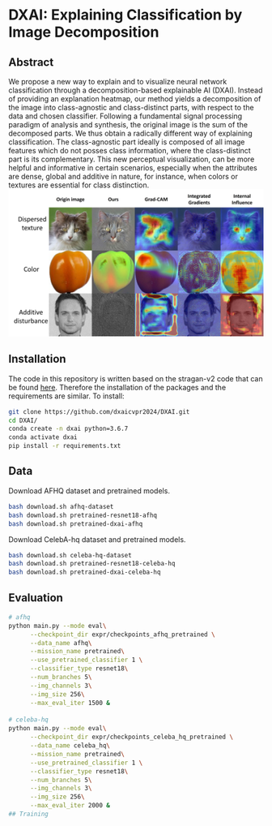 # DXAI: Explaining Classification by Image Decomposition
## Abstract
We propose a new way to explain and to visualize neural network classification through a decomposition-based explainable AI (DXAI).
Instead of providing an explanation heatmap, our method yields a decomposition of the image into class-agnostic and class-distinct parts, with respect to the data and chosen classifier. Following a fundamental signal processing paradigm of analysis and synthesis, the original image is the sum of the decomposed parts. We thus obtain a radically different way of explaining classification. The class-agnostic part ideally is composed of all image features which do not posses  class information, where the class-distinct part is its complementary.
This new perceptual visualization, can be more helpful and informative in certain scenarios, especially when the attributes are dense, global and additive in nature, for instance, when colors or textures are essential for class distinction.
![Heatmaps compare](https://github.com/dxaicvpr2024/DXAI/blob/main/heatmaps_compare.jpg)

## Installation
The code in this repository is written based on the stragan-v2 code that can be found [here](https://github.com/clovaai/stargan-v2).
Therefore the installation of the packages and the requirements are similar. To install:

```bash
git clone https://github.com/dxaicvpr2024/DXAI.git
cd DXAI/
conda create -n dxai python=3.6.7
conda activate dxai
pip install -r requirements.txt
```
## Data
Download AFHQ dataset and pretrained models.
```bash
bash download.sh afhq-dataset
bash download.sh pretrained-resnet18-afhq
bash download.sh pretrained-dxai-afhq

```
Download CelebA-hq dataset and pretrained models.
```bash
bash download.sh celeba-hq-dataset
bash download.sh pretrained-resnet18-celeba-hq
bash download.sh pretrained-dxai-celeba-hq

```
## Evaluation
```bash
# afhq
python main.py --mode eval\
      --checkpoint_dir expr/checkpoints_afhq_pretrained \
      --data_name afhq\
      --mission_name pretrained\
      --use_pretrained_classifier 1 \
      --classifier_type resnet18\
      --num_branches 5\
      --img_channels 3\
      --img_size 256\
      --max_eval_iter 1500 &

# celeba-hq
python main.py --mode eval\
      --checkpoint_dir expr/checkpoints_celeba_hq_pretrained \
      --data_name celeba_hq\
      --mission_name pretrained\
      --use_pretrained_classifier 1 \
      --classifier_type resnet18\
      --num_branches 5\
      --img_channels 3\
      --img_size 256\
      --max_eval_iter 2000 &
## Training
